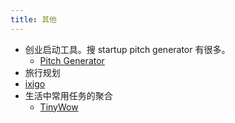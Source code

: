 ```yaml
---
title: 其他
---
```

* 创业启动工具。搜 startup pitch generator 有很多。
  * [Pitch Generator](../s/startup-pitch-generator-tally.md)
* 旅行规划
 * [ixigo](../i/ixigo.md)
* 生活中常用任务的聚合
  * [TinyWow](../t/TinyWow.md)